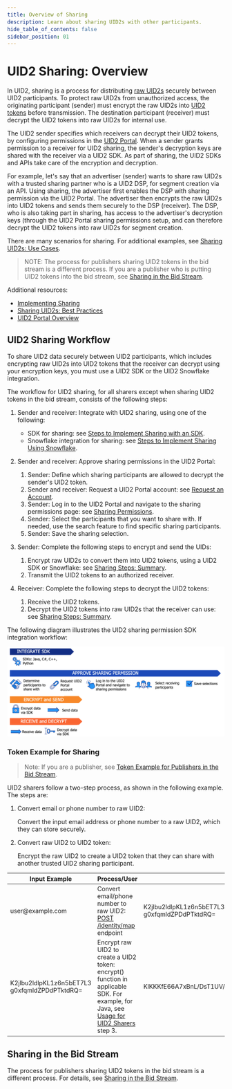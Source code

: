 ```yaml
---
title: Overview of Sharing
description: Learn about sharing UID2s with other participants.
hide_table_of_contents: false
sidebar_position: 01
---
```


# UID2 Sharing: Overview 

<!-- It includes the following:

- [UID2 Sharing Workflow](#uid2-sharing-workflow)
- [Generating Tokens for UID2 Sharing](#generating-tokens-for-uid2-sharing)
  - [Token Example for Sharing](#token-example-for-sharing)
  - [UID2 Token Pass-Through](#uid2-token-pass-through)
- [UID2 Portal Sharing Permissions](#uid2-portal-sharing-permissions)
  - [Steps for Granting Sharing Permission](#steps-for-granting-sharing-permission) -->

In UID2, sharing is a process for distributing [raw UID2s](../ref-info/glossary-uid.md#gl-raw-uid2) securely between UID2 participants. To protect raw UID2s from unauthorized access, the originating participant (sender) must encrypt the raw UID2s into [UID2 tokens](../ref-info/glossary-uid.md#gl-uid2-token) before transmission. The destination participant (receiver) must decrypt the UID2 tokens into raw UID2s for internal use.

The UID2 sender specifies which receivers can decrypt their UID2 tokens, by configuring permissions in the [UID2 Portal](/docs/category/uid2-portal). When a sender grants permission to a receiver for UID2 sharing, the sender's decryption keys are shared with the receiver via a UID2 SDK. As part of sharing, the UID2 SDKs and APIs take care of the encryption and decryption.

For example, let's say that an advertiser (sender) wants to share raw UID2s with a trusted sharing partner who is a UID2 DSP, for segment creation via an API. Using sharing, the advertiser first enables the DSP with sharing permission via the UID2 Portal. The advertiser then encrypts the raw UID2s into UID2 tokens and sends them securely to the DSP (receiver). The DSP, who is also taking part in sharing, has access to the advertiser's decryption keys (through the UID2 Portal sharing permissions setup, and can therefore decrypt the UID2 tokens into raw UID2s for segment creation.

There are many scenarios for sharing. For additional examples, see [Sharing UID2s: Use Cases](sharing-use-cases.md).

>NOTE: The process for publishers sharing UID2 tokens in the bid stream is a different process. If you are a publisher who is putting UID2 tokens into the bid stream, see [Sharing in the Bid Stream](sharing-bid-stream.md).

Additional resources:

- [Implementing Sharing](sharing-implementing.md)
- [Sharing UID2s: Best Practices](sharing-best-practices.md)
- [UID2 Portal Overview](../portal/portal-overview.md)

## UID2 Sharing Workflow

To share UID2 data securely between UID2 participants, which includes encrypting raw UID2s into UID2 tokens that the receiver can decrypt using your encryption keys, you must use a UID2 SDK or the UID2 Snowflake integration.

The workflow for UID2 sharing, for all sharers except when sharing UID2 tokens in the bid stream, consists of the following steps:

1. Sender and receiver: Integrate with UID2 sharing, using one of the following:

   - SDK for sharing: see [Steps to Implement Sharing with an SDK](sharing-implementing.md#steps-to-implement-sharing-with-an-sdk).
   - Snowflake integration for sharing: see [Steps to Implement Sharing Using Snowflake](sharing-implementing.md#steps-to-implement-sharing-using-snowflake).

1. Sender and receiver: Approve sharing permissions in the UID2 Portal:

   1. Sender: Define which sharing participants are allowed to decrypt the sender's UID2 token. 
   1. Sender and receiver: Request a UID2 Portal account: see [Request an Account](../portal/participant-info.md#request-an-account).
   1. Sender: Log in to the UID2 Portal and navigate to the sharing permissions page: see [Sharing Permissions](../portal/sharing-permissions.md).
   1. Sender: Select the participants that you want to share with. If needed, use the search feature to find specific sharing participants.
   1. Sender: Save the sharing selection.

1. Sender: Complete the following steps to encrypt and send the UIDs:

   1. Encrypt raw UID2s to convert them into UID2 tokens, using a UID2 SDK or Snowflake: see [Sharing Steps: Summary](sharing-implementing.md#sharing-steps-summary).
   1. Transmit the UID2 tokens to an authorized receiver.

1. Receiver: Complete the following steps to decrypt the UID2 tokens:

   1. Receive the UID2 tokens.
   1. Decrypt the UID2 tokens into raw UID2s that the receiver can use: see [Sharing Steps: Summary](sharing-implementing.md#sharing-steps-summary).

The following diagram illustrates the UID2 sharing permission SDK integration workflow:

![UID2 Sharing Permission SDK Integration Workflow](images/UID2_Sharing_Diagram_Integrate_SDK_Sharing_Token.png)

<!-- ## Generating Tokens for UID2 Sharing

When a sharing participant is sending a UID2 to another sharing participant, the sender must first encrypt the raw UID2 into a UID2 token.   

For example, when a sharing participant sends a UID2 outside the participant infrastructure, such as to an API endpoint or to a location such as S3 where it is accessible to another participant, the UID2 must be encrypted into a UID2 token.

There are two ways to generate a UID2 token, and the correct method to choose depends on the usage scenario:
- **Publishers**: For publishers sharing UID2 tokens in the bid stream, convert the input email address or phone number directly to a UID2 token. For details, see [Sharing in the Bid Stream](sharing-bid-stream.md).
- **All other participants**: To securely share UID2s between participants, first convert the input email address or phone number to a raw UID2, and then convert the raw UID2 to a UID2 token. This is the only valid method for sharing, other than for publishers sharing in the bid stream. See [Token Example for Sharing](#token-example-for-sharing).

The correct way to generate the token, for all UID2 participants except publishers, is to use the `encrypt` function in the corresponding server-side SDK, or the UID2 Snowflake integration: see [Sharing Steps: Summary](sharing-implementing.md#sharing-steps-summary). -->

### Token Example for Sharing

>Note: If you are a publisher, see [Token Example for Publishers in the Bid Stream](sharing-bid-stream.md#token-example-for-publishers-in-the-bid-stream).

UID2 sharers follow a two-step process, as shown in the following example. The steps are:
1. Convert email or phone number to raw UID2:

    Convert the input email address or phone number to a raw UID2, which they can store securely.

1. Convert raw UID2 to UID2 token:

    Encrypt the raw UID2 to create a UID2 token that they can share with another trusted UID2 sharing participant.

<table>
<colgroup>
    <col style={{
      width: "30%"
    }} />
    <col style={{
      width: "40%"
    }} />
    <col style={{
      width: "30%"
    }} />
  </colgroup>
<thead>
<tr>
<th>Input Example</th>
<th>Process/User</th>
<th >Result</th>
</tr>
</thead>
<tbody>
<tr>
<td>user@example.com</td>
<td>Convert email/phone number to raw UID2:<br/><a href="../endpoints/post-identity-map">POST /identity/map</a> endpoint</td>
<td>K2jlbu2ldlpKL1z6n5bET7L3<br/>g0xfqmldZPDdPTktdRQ=</td>
</tr>
<tr>
<td>K2jlbu2ldlpKL1z6n5bET7L3<br/>g0xfqmldZPDdPTktdRQ=</td>
<td>Encrypt raw UID2 to create a UID2 token:<br/>encrypt() function in applicable SDK. For example, for Java, see <a href="../sdks/uid2-sdk-ref-java#usage-for-uid2-sharers">Usage for UID2 Sharers</a> step 3.</td>
<td style={{
  wordBreak: "break-all"
}}>KlKKKfE66A7xBnL/DsT1UV/Q+V/r3xwKL89Wp7hpNllxmNkPaF8vdzenDvfoatn6sSXbFf5DfW9wwbdDwMnnOVpPxojkb8KYSGUte/FLSHtg4CLKMX52UPRV7H9UbWYvXgXC4PaVrGp/Jl5zaxPIDbAW0chULHxS+3zQCiiwHbIHshM+oJ==</td>
</tr>
</tbody>
</table>

<!-- ## UID2 Token Pass-Through
The UID2 token is designed so that it can be seen by all but can only be used by UID2 participants that have access to the decryption keys.

For example, UID2 tokens are habitually passed through the bid stream from a publisher to a DSP. Although a UID2 token might go through several parties, such as an SSP, it can be decrypted only by an authorized UID2 participant. On its journey through the bid stream, the UID2 token can safely pass through one or more intermediaries.

The same is true of UID2 tokens generated for sharing. (**GWH_KT_04 KT to report back whether we need this/how to fix it.  Here is my suggestion to say: Only trusted sharing participants, that you've chosen to share with, have access to your decryption keys. **) -->

## Sharing in the Bid Stream

The process for publishers sharing UID2 tokens in the bid stream is a different process. For details, see [Sharing in the Bid Stream](sharing-bid-stream.md).
